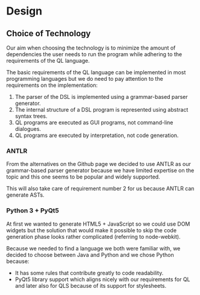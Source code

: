# Design

## Choice of Technology

Our aim when choosing the technology is to minimize the
amount of dependencies the user needs to run the program
while adhering to the requirements of the QL language.

The basic requirements of the QL language can be
implemented in most programming languages but we do need to
pay attention to the requirements on the implementation:

1. The parser of the DSL is implemented using a
   grammar-based parser generator.
2. The internal structure of a DSL program is represented
   using abstract syntax trees.
3. QL programs are executed as GUI programs, not
   command-line dialogues.
4. QL programs are executed by interpretation, not code
   generation.

### ANTLR

From the alternatives on the Github page we decided to use
ANTLR as our grammar-based parser generator because we have
limited expertise on the topic and this one seems to be
popular and widely supported.

This will also take care of requirement number 2 for us
because ANTLR can generate ASTs.

### Python 3 + PyQt5

At first we wanted to generate HTML5 + JavaScript so we
could use DOM widgets but the solution that would make it
possible to skip the code generation phase looks
rather complicated (referring to node-webkit).

Because we needed to find a language we both were familiar
with, we decided to choose between Java and Python and we
chose Python because:

* It has some rules that contribute greatly to code
  readability.
* PyQt5 library support which aligns nicely with our
  requirements for QL and later also for QLS because of
  its support for stylesheets.
